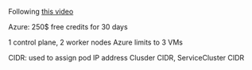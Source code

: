 
Following [this video](https://www.youtube.com/watch?v=KE7tlO5d1Es&pp=ygUoa2Vsc2V5IGhpZ2h0b3dlciBrdWJlcm5ldGVzIHRoZSBoYXJkIHdheQ%3D%3D)

Azure: 250$ free credits for 30 days

1 control plane, 2 worker nodes
Azure limits to 3 VMs

CIDR: used to assign pod IP address
Clusder CIDR, ServiceCluster CIDR


